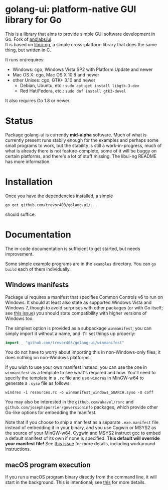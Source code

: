 # golang-ui: platform-native GUI library for Go

This is a library that aims to provide simple GUI software development in Go. Fork of [andlabs/ui](https://github.com/andlabs/ui).<br>It is based on [libui-ng](https://github.com/trevor403/libui-ng), a simple cross-platform library that does the same thing, but written in C.

It runs on/requires:

- Windows: cgo, Windows Vista SP2 with Platform Update and newer
- Mac OS X: cgo, Mac OS X 10.8 and newer
- other Unixes: cgo, GTK+ 3.10 and newer
	- Debian, Ubuntu, etc.: `sudo apt-get install libgtk-3-dev`
	- Red Hat/Fedora, etc.: `sudo dnf install gtk3-devel`

It also requires Go 1.8 or newer.

# Status

Package golang-ui is currently **mid-alpha** software. Much of what is currently present runs stabily enough for the examples and perhaps some small programs to work, but the stability is still a work-in-progress, much of what is already there is not feature-complete, some of it will be buggy on certain platforms, and there's a lot of stuff missing. The libui-ng README has more information.

# Installation

Once you have the dependencies installed, a simple

```
go get github.com/trevor403/golang-ui/...
```

should suffice.

# Documentation

The in-code documentation is sufficient to get started, but needs improvement.

Some simple example programs are in the `examples` directory. You can `go build` each of them individually.

## Windows manifests

Package ui requires a manifest that specifies Common Controls v6 to run on Windows. It should at least also state as supported Windows Vista and Windows 7, though to avoid surprises with other packages (or with Go itself; see [this issue](https://github.com/golang/go/issues/17835)) you should state compatibility with higher versions of Windows too.

The simplest option is provided as a subpackage `winmanifest`; you can simply import it without a name, and it'll set things up properly:

```go
import _ "github.com/trevor403/golang-ui/winmanifest"
```

You do not have to worry about importing this in non-Windows-only files; it does nothing on non-Windows platforms.

If you wish to use your own manifest instead, you can use the one in `winmanifest` as a template to see what's required and how. You'll need to specify the template in a `.rc` file and use `windres` in MinGW-w64 to generate a `.syso` file as follows:

```
windres -i resources.rc -o winmanifest_windows_GOARCH.syso -O coff
```

You may also be interested in the `github.com/akavel/rsrc` and `github.com/josephspurrier/goversioninfo` packages, which provide other Go-like options for embedding the manifest.

Note that if you choose to ship a manifest as a separate `.exe.manifest` file instead of embedding it in your binary, and you use Cygwin or MSYS2 as the source of your MinGW-w64, Cygwin and MSYS2 instruct gcc to embed a default manifest of its own if none is specified. **This default will override your manifest file!** See [this issue](https://github.com/Alexpux/MSYS2-packages/issues/454) for more details, including workaround instructions.

## macOS program execution

If you run a macOS program binary directly from the command line, it will start in the background. This is intentional; see [this](https://github.com/trevor403/libui-ng#why-does-my-program-start-in-the-background-on-os-x-if-i-run-from-the-command-line) for more details.
